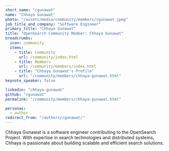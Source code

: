 ```yaml
---
short_name: "cgunawat"
name: "Chhaya Gunawat"
photo: "/assets/media/community/members/cgunawat.jpeg"
job_title_and_company: "Software Engineer"
primary_title: "Chhaya Gunawat"
title: "OpenSearch Community Member: Chhaya Gunawat"
breadcrumbs:
  icon: community
  items:
    - title: Community
      url: /community/index.html
    - title: Members
      url: /community/members/index.html
    - title: "Chhaya Gunawat's Profile"
      url: "/community/members/chhaya-gunawat.html"
keynote_speaker: false

linkedin: "chhaya-gunawat"
github: "cgunawat"
permalink: "/community/members/chhaya-gunawat.html"

personas:
  - author
redirect_from: "/authors/cgunawat/"
---
```


Chhaya Gunawat is a software engineer contributing to the OpenSearch Project. With expertise in search technologies and distributed systems, Chhaya is passionate about building scalable and efficient search solutions.
